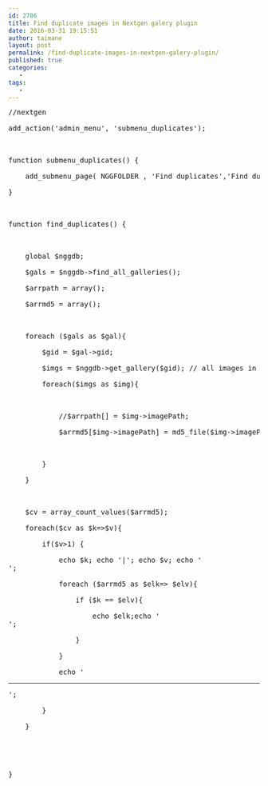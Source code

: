 ```yaml
---
id: 2786
title: Find duplicate images in Nextgen galery plugin
date: 2016-03-31 19:15:51
author: taimane
layout: post
permalink: /find-duplicate-images-in-nextgen-galery-plugin/
published: true
categories:
   -
tags:
   -
---
```

<pre  class="prettyprint">//nextgen
add_action('admin_menu', 'submenu_duplicates');

function submenu_duplicates() {
	add_submenu_page( NGGFOLDER , 'Find duplicates','Find duplicates', 'manage_options', 'find-duplicates', 'find_duplicates');
}

function find_duplicates() {

	global $nggdb;
	$gals = $nggdb->find_all_galleries();
	$arrpath = array();
	$arrmd5 = array();

	foreach ($gals as $gal){
		$gid = $gal->gid;
		$imgs = $nggdb->get_gallery($gid); // all images in gallery
		foreach($imgs as $img){

			//$arrpath[] = $img->imagePath;
			$arrmd5[$img->imagePath] = md5_file($img->imagePath);

		}
	}

	$cv = array_count_values($arrmd5);
	foreach($cv as $k=>$v){
		if($v>1) {
			echo $k; echo '|'; echo $v; echo '<br>';
			foreach ($arrmd5 as $elk=> $elv){
				if ($k == $elv){
					echo $elk;echo '<br>';
				}
			}
			echo '<hr>';
		}
	}


}</pre>  


